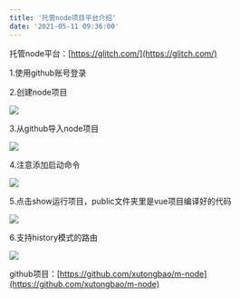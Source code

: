 ```yaml
---
title: '托管node项目平台介绍'
date: '2021-05-11 09:36:00'
---   
```

托管node平台：[https://glitch.com/](https://glitch.com/)

1.使用github账号登录

2.创建node项目

![](https://img-blog.csdnimg.cn/20210511092909208.png?x-oss-processimage/watermark,type_ZmFuZ3poZW5naGVpdGk,shadow_10,text_aHR0cHM6Ly9ibG9nLmNzZG4ubmV0L3h1dG9uZ2Jhbw,size_16,color_FFFFFF,t_70)

3.从github导入node项目

![](https://img-blog.csdnimg.cn/20210511093025448.png?x-oss-processimage/watermark,type_ZmFuZ3poZW5naGVpdGk,shadow_10,text_aHR0cHM6Ly9ibG9nLmNzZG4ubmV0L3h1dG9uZ2Jhbw,size_16,color_FFFFFF,t_70)

4.注意添加启动命令

![](https://img-blog.csdnimg.cn/20210511093135428.png?x-oss-processimage/watermark,type_ZmFuZ3poZW5naGVpdGk,shadow_10,text_aHR0cHM6Ly9ibG9nLmNzZG4ubmV0L3h1dG9uZ2Jhbw,size_16,color_FFFFFF,t_70)

5.点击show运行项目，public文件夹里是vue项目编译好的代码

![](https://img-blog.csdnimg.cn/2021051109321718.png?x-oss-processimage/watermark,type_ZmFuZ3poZW5naGVpdGk,shadow_10,text_aHR0cHM6Ly9ibG9nLmNzZG4ubmV0L3h1dG9uZ2Jhbw,size_16,color_FFFFFF,t_70)

6.支持history模式的路由

![](https://img-blog.csdnimg.cn/20210511093335886.png?x-oss-processimage/watermark,type_ZmFuZ3poZW5naGVpdGk,shadow_10,text_aHR0cHM6Ly9ibG9nLmNzZG4ubmV0L3h1dG9uZ2Jhbw,size_16,color_FFFFFF,t_70)

github项目：[https://github.com/xutongbao/m-node](https://github.com/xutongbao/m-node)